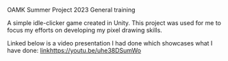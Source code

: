 OAMK Summer Project 2023
General training

A simple idle-clicker game created in Unity.
This project was used for me to focus my efforts on developing my pixel drawing skills.

Linked below is a video presentation I had done which showcases what I have done:
[link](https://youtu.be/uhe38DSumWo)https://youtu.be/uhe38DSumWo
